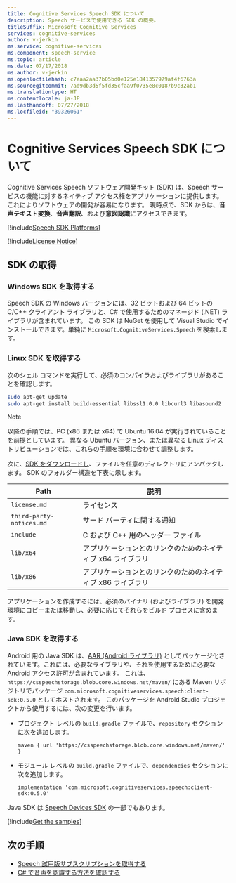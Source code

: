 ```yaml
---
title: Cognitive Services Speech SDK について
description: Speech サービスで使用できる SDK の概要。
titleSuffix: Microsoft Cognitive Services
services: cognitive-services
author: v-jerkin
ms.service: cognitive-services
ms.component: speech-service
ms.topic: article
ms.date: 07/17/2018
ms.author: v-jerkin
ms.openlocfilehash: c7eaa2aa37b05bd0e125e1841357979af4f6763a
ms.sourcegitcommit: 7ad9db3d5f5fd35cfaa9f0735e8c0187b9c32ab1
ms.translationtype: HT
ms.contentlocale: ja-JP
ms.lasthandoff: 07/27/2018
ms.locfileid: "39326061"
---
```

# <a name="about-the-cognitive-services-speech-sdk"></a>Cognitive Services Speech SDK について

Cognitive Services Speech ソフトウェア開発キット (SDK) は、Speech サービスの機能に対するネイティブ アクセス権をアプリケーションに提供します。これによりソフトウェアの開発が容易になります。 現時点で、SDK からは、**音声テキスト変換**、**音声翻訳**、および**意図認識**にアクセスできます。

[!include[Speech SDK Platforms](../../../includes/cognitive-services-speech-service-speech-sdk-platforms.md)]

[!include[License Notice](../../../includes/cognitive-services-speech-service-license-notice.md)]

## <a name="get-the-sdk"></a>SDK の取得

### <a name="get-the-windows-sdk"></a>Windows SDK を取得する

Speech SDK の Windows バージョンには、32 ビットおよび 64 ビットの C/C++ クライアント ライブラリと、C# で使用するためのマネージド (.NET) ライブラリが含まれています。 この SDK は NuGet を使用して Visual Studio でインストールできます。単純に `Microsoft.CognitiveServices.Speech` を検索します。

### <a name="get-the-linux-sdk"></a>Linux SDK を取得する

次のシェル コマンドを実行して、必須のコンパイラおよびライブラリがあることを確認します。

```sh
sudo apt-get update
sudo apt-get install build-essential libssl1.0.0 libcurl3 libasound2
```

> [!NOTE]
> 以降の手順では、PC (x86 または x64) で Ubuntu 16.04 が実行されていることを前提としています。 異なる Ubuntu バージョン、または異なる Linux ディストリビューションでは、これらの手順を環境に合わせて調整します。

次に、[SDK をダウンロードし](https://aka.ms/csspeech/linuxbinary)、ファイルを任意のディレクトリにアンパックします。 SDK のフォルダー構造を下表に示します。

|Path|説明|
|-|-|
|`license.md`|ライセンス|
|`third-party-notices.md`|サード パーティに関する通知|
|`include`|C および C++ 用のヘッダー ファイル|
|`lib/x64`|アプリケーションとのリンクのためのネイティブ x64 ライブラリ|
|`lib/x86`|アプリケーションとのリンクのためのネイティブ x86 ライブラリ|

アプリケーションを作成するには、必須のバイナリ (およびライブラリ) を開発環境にコピーまたは移動し、必要に応じてそれらをビルド プロセスに含めます。

### <a name="get-the-java-sdk"></a>Java SDK を取得する

Android 用の Java SDK は、[AAR (Android ライブラリ)](https://developer.android.com/studio/projects/android-library) としてパッケージ化されています。これには、必要なライブラリや、それを使用するために必要な Android アクセス許可が含まれています。
これは、`https://csspeechstorage.blob.core.windows.net/maven/` にある Maven リポジトリでパッケージ `com.microsoft.cognitiveservices.speech:client-sdk:0.5.0` としてホストされます。
このパッケージを Android Studio プロジェクトから使用するには、次の変更を行います。

* プロジェクト レベルの `build.gradle` ファイルで、`repository` セクションに次を追加します。

  ```text
  maven { url 'https://csspeechstorage.blob.core.windows.net/maven/' }
  ```

* モジュール レベルの `build.gradle` ファイルで、`dependencies` セクションに次を追加します。

  ```text
  implementation 'com.microsoft.cognitiveservices.speech:client-sdk:0.5.0'
  ```

Java SDK は [Speech Devices SDK](speech-devices-sdk.md) の一部でもあります。

[!include[Get the samples](../../../includes/cognitive-services-speech-service-speech-sdk-sample-download-h2.md)]

## <a name="next-steps"></a>次の手順

* [Speech 試用版サブスクリプションを取得する](https://azure.microsoft.com/try/cognitive-services/)
* [C# で音声を認識する方法を確認する](quickstart-csharp-dotnet-windows.md)
